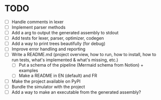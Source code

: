 # TODO
- [ ] Handle comments in lexer
- [ ] Implement parser methods
- [ ] Add a arg to output the generated assembly to stdout
- [ ] Add tests for lexer, parser, optimizer, codegen
- [ ] Add a way to print trees beautifully (for debug)
- [ ] Improve error handling and reporting
- [ ] Write a README.md (project overview, how to run, how to install, how to run tests, what's implemented & what's missing, etc.)
  - [ ] Put a schema of the pipeline (Mermaid schema from Notion) + examples
  - [ ] Make a README in EN (default) and FR
- [ ] Make the project available on PyPI
- [ ] Bundle the simulator with the project
- [ ] Add a way to make an executable from the generated assembly?
